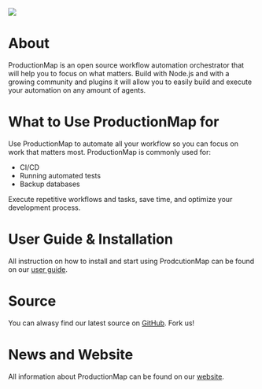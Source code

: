 [![][LogoImage]][website] 

# About
ProductionMap is an open source workflow automation orchestrator that will help you to focus on what matters.
Build with Node.js and with a growing community and plugins it will allow you to easily build and execute your automation on any amount of agents.

# What to Use ProductionMap for

Use ProductionMap to automate all your workflow so you can focus on work that matters most. ProductionMap is commonly used for:
- CI/CD 
- Running automated tests
- Backup databases

Execute repetitive workflows and tasks, save time, and optimize your development process.

# User Guide & Installation
All instruction on how to install and start using ProdcutionMap can be found on our [user guide][UserGuide].

# Source
You can alwasy find our latest source on [GitHub]. Fork us!

# News and Website
All information about ProductionMap can be found on our [website].


[LogoImage]: /logo.png
[Mirrors]: http://mirrors.jenkins-ci.org
[GitHub]: https://github.com/ProductionMap/PM-server
[website]: http://www.productionmap.com/
[UserGuide]: http://www.productionmap.com/production-map-user-guide/
